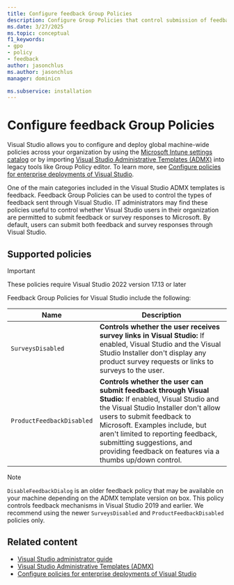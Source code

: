 ```yaml
---
title: Configure feedback Group Policies
description: Configure Group Policies that control submission of feedback and survey responses for enterprise deployments of Visual Studio.
ms.date: 3/27/2025
ms.topic: conceptual
f1_keywords:
- gpo
- policy
- feedback
author: jasonchlus
ms.author: jasonchlus
manager: dominicn

ms.subservice: installation
---
```

# Configure feedback Group Policies

Visual Studio allows you to configure and deploy global machine-wide policies across your organization by using the [Microsoft Intune settings catalog](/intune/intune-service/configuration/settings-catalog) or by importing [Visual Studio Administrative Templates (ADMX)](administrative-templates.md) into legacy tools like Group Policy editor. To learn more, see [Configure policies for enterprise deployments of Visual Studio](configure-policies-for-enterprise-deployments.md).

One of the main categories included in the Visual Studio ADMX templates is feedback. Feedback Group Policies can be used to control the types of feedback sent through Visual Studio. IT administrators may find these policies useful to control whether Visual Studio users in their organization are permitted to submit feedback or survey responses to Microsoft. By default, users can submit both feedback and survey responses through Visual Studio.

## Supported policies

> [!IMPORTANT]
> These policies require Visual Studio 2022 version 17.13 or later

Feedback Group Policies for Visual Studio include the following:

| **Name**                         | **Description**                                               |
|----------------------------------|---------------------------------------------------------------|
| `SurveysDisabled`                | **Controls whether the user receives survey links in Visual Studio:** If enabled, Visual Studio and the Visual Studio Installer don't display any product survey requests or links to surveys to the user. |
| `ProductFeedbackDisabled`        | **Controls whether the user can submit feedback through Visual Studio:** If enabled, Visual Studio and the Visual Studio Installer don't allow users to submit feedback to Microsoft. Examples include, but aren't limited to reporting feedback, submitting suggestions, and providing feedback on features via a thumbs up/down control. |

   > [!NOTE]
   > `DisableFeedbackDialog` is an older feedback policy that may be available on your machine depending on the ADMX template version on box. This policy controls feedback mechanisms in Visual Studio 2019 and earlier. We recommend using the newer `SurveysDisabled` and `ProductFeedbackDisabled` policies only.

## Related content

* [Visual Studio administrator guide](../install/visual-studio-administrator-guide.md)
* [Visual Studio Administrative Templates (ADMX)](administrative-templates.md)
* [Configure policies for enterprise deployments of Visual Studio](configure-policies-for-enterprise-deployments.md) 
